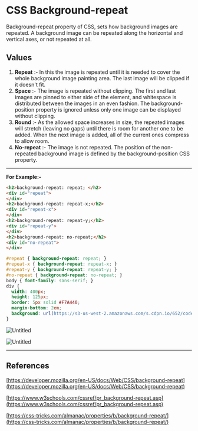 # CSS Background-repeat

Background-repeat property of CSS, sets how background images are repeated. A background image can be repeated along the horizontal and vertical axes, or not repeated at all.

## Values

1. **Repeat** :- In this the image is repeated until it is needed to cover the whole background image painting area. The last image will be clipped if it doesn't fit.
2. **Space** :- The image is repeated without clipping. The first and last images are pinned to either side of the element, and whitespace is distributed between the images in an even fashion. The background-position property is ignored unless only one image can be displayed without clipping.
3. **Round** :- As the allowed space increases in size, the repeated images will stretch (leaving no gaps) until there is room for another one to be added. When the next image is added, all of the current ones compress to allow room.
4. **No-repeat** :- The image is not repeated. The position of the non-repeated background image is defined by the background-position CSS property.

---

**For Example:-**

```html
<h2>background-repeat: repeat; </h2>
<div id="repeat">
</div>
<h2>background-repeat: repeat-x;</h2>
<div id="repeat-x">
</div>
<h2>background-repeat: repeat-y;</h2>
<div id="repeat-y">
</div>
<h2>background-repeat: no-repeat;</h2>
<div id="no-repeat">
</div>
```

```css
#repeat { background-repeat: repeat; }
#repeat-x { background-repeat: repeat-x; }
#repeat-y { background-repeat: repeat-y; }
#no-repeat { background-repeat: no-repeat; }
body { font-family: sans-serif; }
div {
  width: 400px;
  height: 125px;
  border: 5px solid #F7A440;
  margin-bottom: 2em;
  background: url(https://s3-us-west-2.amazonaws.com/s.cdpn.io/652/codepen.png); 
}
```

![Untitled](CSS%20Background-repeat%20f1e0ce14589a422088b435461e5e6fb7/Untitled.png)

![Untitled](CSS%20Background-repeat%20f1e0ce14589a422088b435461e5e6fb7/Untitled%201.png)

---

## References

[https://developer.mozilla.org/en-US/docs/Web/CSS/background-repeat](https://developer.mozilla.org/en-US/docs/Web/CSS/background-repeat)

[https://www.w3schools.com/cssref/pr_background-repeat.asp](https://www.w3schools.com/cssref/pr_background-repeat.asp)

[https://css-tricks.com/almanac/properties/b/background-repeat/](https://css-tricks.com/almanac/properties/b/background-repeat/)